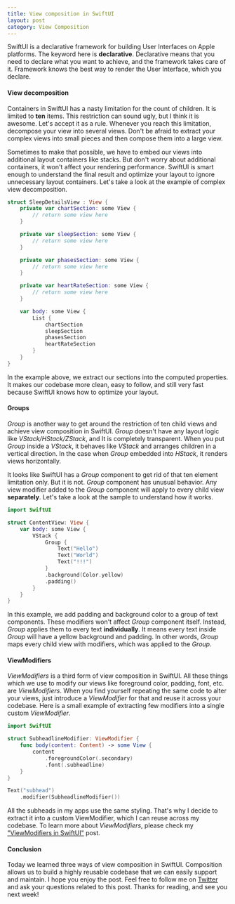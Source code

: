 ```yaml
---
title: View composition in SwiftUI
layout: post
category: View Composition
---
```


SwiftUI is a declarative framework for building User Interfaces on Apple platforms. The keyword here is **declarative**.  Declarative means that you need to declare what you want to achieve, and the framework takes care of it. Framework knows the best way to render the User Interface, which you declare.

#### View decomposition
Containers in SwiftUI has a nasty limitation for the count of children. It is limited to **ten** items. This restriction can sound ugly, but I think it is awesome. Let's accept it as a rule. Whenever you reach this limitation, decompose your view into several views. Don't be afraid to extract your complex views into small pieces and then compose them into a large view. 

Sometimes to make that possible, we have to embed our views into additional layout containers like stacks. But don't worry about additional containers, it won't affect your rendering performance. SwiftUI is smart enough to understand the final result and optimize your layout to ignore unnecessary layout containers. Let's take a look at the example of complex view decomposition.

```swift
struct SleepDetailsView : View {
    private var chartSection: some View {
        // return some view here
    }

    private var sleepSection: some View {
        // return some view here
    }

    private var phasesSection: some View {
        // return some view here
    }

    private var heartRateSection: some View {
        // return some view here
    }

    var body: some View {
        List {
            chartSection
            sleepSection
            phasesSection
            heartRateSection
        }
    }
}
```

In the example above, we extract our sections into the computed properties. It makes our codebase more clean, easy to follow, and still very fast because SwiftUI knows how to optimize your layout.

#### Groups
*Group* is another way to get around the restriction of ten child views and achieve view composition in SwiftUI. *Group* doesn't have any layout logic like *VStack/HStack/ZStack*, and It is completely transparent. When you put *Group* inside a *VStack*, it behaves like *VStack* and arranges children in a vertical direction. In the case when *Group* embedded into *HStack*, it renders views horizontally.

It looks like SwiftUI has a *Group* component to get rid of that ten element limitation only. But it is not. *Group* component has unusual behavior. Any view modifier added to the *Group* component will apply to every child view **separately**. Let's take a look at the sample to understand how it works.

```swift
import SwiftUI

struct ContentView: View {
    var body: some View {
        VStack {
            Group {
                Text("Hello")
                Text("World")
                Text("!!!")
            }
            .background(Color.yellow)
            .padding()
        }
    }
}
```

In this example, we add padding and background color to a group of text components. These modifiers won't affect *Group* component itself. Instead, *Group* applies them to every text **individually**. It means every text inside *Group* will have a yellow background and padding. In other words, *Group* maps every child view with modifiers, which was applied to the *Group*.

#### ViewModifiers
*ViewModifiers* is a third form of view composition in SwiftUI. All these things which we use to modify our views like foreground color, padding, font, etc. are *ViewModifiers*. When you find yourself repeating the same code to alter your views, just introduce a *ViewModifier* for that and reuse it across your codebase. Here is a small example of extracting few modifiers into a single custom *ViewModifier*.

```swift
import SwiftUI

struct SubheadlineModifier: ViewModifier {
    func body(content: Content) -> some View {
        content
            .foregroundColor(.secondary)
            .font(.subheadline)
    }
}

Text("subhead")
    .modifier(SubheadlineModifier())
```

All the subheads in my apps use the same styling. That's why I decide to extract it into a custom ViewModifier, which I can reuse across my codebase. To learn more about *ViewModifiers*, please check my ["ViewModifiers in SwiftUI"](/2019/08/07/viewmodifiers-in-swiftui/) post.

#### Conclusion
Today we learned three ways of view composition in SwiftUI. Composition allows us to build a highly reusable codebase that we can easily support and maintain. I hope you enjoy the post. Feel free to follow me on [Twitter](https://twitter.com/mecid) and ask your questions related to this post. Thanks for reading, and see you next week! 